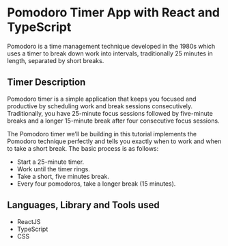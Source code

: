 # Pomodoro Timer App with React and TypeScript

Pomodoro is a time management technique developed in the 1980s which uses a timer to break down work into intervals, traditionally 25 minutes in length, separated by short breaks.

## Timer Description

Pomodoro timer is a simple application that keeps you focused and productive by scheduling work and break sessions consecutively. Traditionally, you have 25-minute focus sessions followed by five-minute breaks and a longer 15-minute break after four consecutive focus sessions.

The Pomodoro timer we’ll be building in this tutorial implements the Pomodoro technique perfectly and tells you exactly when to work and when to take a short break. The basic process is as follows:

 - Start a 25-minute timer.
 - Work until the timer rings.
 - Take a short, five minutes break.
 - Every four pomodoros, take a longer break (15 minutes).

 ## Languages, Library and Tools used

  - ReactJS
  - TypeScript
  - CSS
